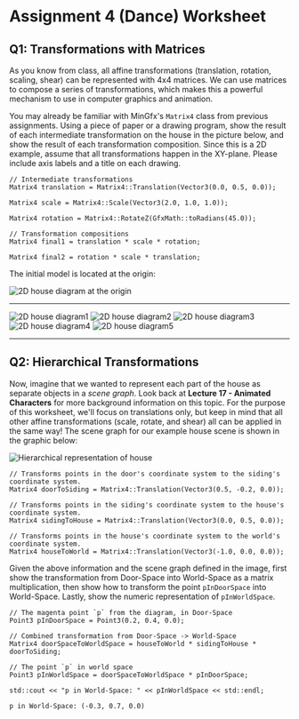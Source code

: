 # Assignment 4 (Dance) Worksheet

## Q1: Transformations with Matrices

As you know from class, all affine transformations (translation, rotation,
scaling, shear) can be represented with 4x4 matrices. We can use
matrices to compose a series of transformations, which makes this a powerful
mechanism to use in computer graphics and animation.

You may already be familiar with MinGfx's `Matrix4` class from previous
assignments. Using a piece of paper or a drawing program, show the result of
each intermediate transformation on the house in the picture below, and show
the result of each transformation composition. Since this is a 2D example,
assume that all transformations happen in the XY-plane. Please include axis
labels and a title on each drawing.

```
// Intermediate transformations
Matrix4 translation = Matrix4::Translation(Vector3(0.0, 0.5, 0.0));

Matrix4 scale = Matrix4::Scale(Vector3(2.0, 1.0, 1.0));

Matrix4 rotation = Matrix4::RotateZ(GfxMath::toRadians(45.0));
```

```
// Transformation compositions
Matrix4 final1 = translation * scale * rotation;

Matrix4 final2 = rotation * scale * translation;
```

The initial model is located at the origin:

![2D house diagram at the origin](./img/house.png)

--------------------------------------------------------------------------------

![2D house diagram1](./img/house1.png)
![2D house diagram2](./img/house2.png)
![2D house diagram3](./img/house3.png)
![2D house diagram4](./img/house4.png)
![2D house diagram5](./img/house5.png)

--------------------------------------------------------------------------------


## Q2: Hierarchical Transformations

Now, imagine that we wanted to represent each part of the house as separate
objects in a *scene graph*. Look back at **Lecture 17 - Animated Characters**
for more background information on this topic. For the purpose of this
worksheet, we'll focus on translations only, but keep in mind that all other
affine transformations (scale, rotate, and shear) all can be applied in the
same way! The scene graph for our example house scene is shown in the graphic
below:

![Hierarchical representation of house](./img/house_hierarchical.png)

```
// Transforms points in the door's coordinate system to the siding's coordinate system.
Matrix4 doorToSiding = Matrix4::Translation(Vector3(0.5, -0.2, 0.0));

// Transforms points in the siding's coordinate system to the house's coordinate system.
Matrix4 sidingToHouse = Matrix4::Translation(Vector3(0.0, 0.5, 0.0));

// Transforms points in the house's coordinate system to the world's coordinate system.
Matrix4 houseToWorld = Matrix4::Translation(Vector3(-1.0, 0.0, 0.0));
```

Given the above information and the scene graph defined in the image, first
show the transformation from Door-Space into World-Space as a matrix
multiplication, then show how to transform the point `pInDoorSpace` into
World-Space. Lastly, show the numeric representation of `pInWorldSpace`.

```
// The magenta point `p` from the diagram, in Door-Space
Point3 pInDoorSpace = Point3(0.2, 0.4, 0.0);

// Combined transformation from Door-Space -> World-Space
Matrix4 doorSpaceToWorldSpace = houseToWorld * sidingToHouse * doorToSiding;

// The point `p` in world space
Point3 pInWorldSpace = doorSpaceToWorldSpace * pInDoorSpace;

std::cout << "p in World-Space: " << pInWorldSpace << std::endl;

p in World-Space: (-0.3, 0.7, 0.0)
```
